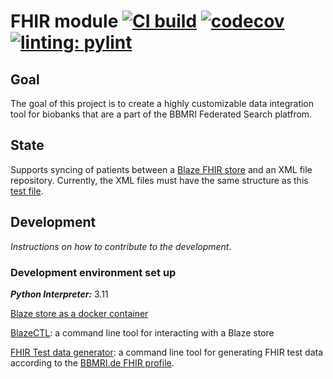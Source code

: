 # FHIR module [![CI build](https://github.com/BBMRI-cz/fhir-module/actions/workflows/build.yml/badge.svg)](https://github.com/BBMRI-cz/Data-Integration-Module/actions/workflows/build.yml) [![codecov](https://codecov.io/gh/BBMRI-cz/fhir-module/branch/master/graph/badge.svg?token=3eklJNhIS5)](https://codecov.io/gh/BBMRI-cz/fhir-module) [![linting: pylint](https://img.shields.io/badge/linting-pylint-yellowgreen)](https://github.com/pylint-dev/pylint)

## Goal

The goal of this project is to create a highly customizable data integration tool for biobanks that are a
part of the BBMRI Federated Search platfrom.

## State

Supports syncing of patients between a [Blaze FHIR store](https://github.com/samply/blaze) and an XML file repository.
Currently, the XML files must have the same structure as this [test file](./test/xml_data/MMCI_1.xml).

## Development

_Instructions on how to contribute to the development._

### Development environment set up

_**Python Interpreter:**_ 3.11

[Blaze store as a docker container](https://github.com/samply/blaze#docker)

[BlazeCTL](https://github.com/samply/blazectl): a command line tool for interacting with a Blaze store

[FHIR Test data generator](https://github.com/samply/bbmri-fhir-gen): a command line tool for generating FHIR test data
according to the [BBMRI.de FHIR profile](https://simplifier.net/bbmri.de).